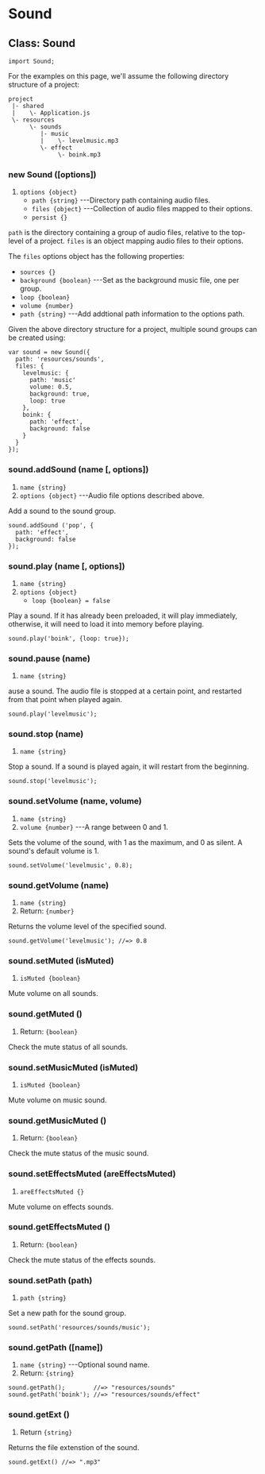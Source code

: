# Sound

## Class: Sound

~~~
import Sound;
~~~

For the examples on this page, we'll assume the following
directory structure of a project:

~~~
project
 |- shared
 |    \- Application.js
 \- resources
      \- sounds
         |- music
         |    \- levelmusic.mp3
         \- effect
              \- boink.mp3
~~~

### new Sound ([options])
1. `options {object}`
	* `path {string}` ---Directory path containing audio files.
	* `files {object}` ---Collection of audio files mapped to their options.
	* `persist {}`

`path` is the directory containing a group of audio files,
relative to the top-level of a project. `files` is an object
mapping audio files to their options.

The `files` options object has the following properties:

 * `sources {}`
 * `background {boolean}` ---Set as the background music file, one per group.
 * `loop {boolean}`
 * `volume {number}`
 * `path {string}` ---Add addtional path information to the options path.

Given the above directory structure for a project, multiple
sound groups can be created using:

~~~
var sound = new Sound({
  path: 'resources/sounds',
  files: {
    levelmusic: {
      path: 'music'
      volume: 0.5,
      background: true,
      loop: true
    },
    boink: {
      path: 'effect',
      background: false
    }
  }
});
~~~

### sound.addSound (name [, options])
1. `name {string}`
2. `options {object}` ---Audio file options described above.

Add a sound to the sound group.

~~~
sound.addSound ('pop', {
  path: 'effect',
  background: false
});
~~~

### sound.play (name [, options])
1. `name {string}`
2. `options {object}`
	* `loop {boolean} = false`

Play a sound. If it has already been preloaded, it will play
immediately, otherwise, it will need to load it into memory
before playing.

~~~
sound.play('boink', {loop: true});
~~~

### sound.pause (name)
1. `name {string}`

ause a sound. The audio file is stopped at a certain point,
and restarted from that point when played again.

~~~
sound.play('levelmusic');
~~~

### sound.stop (name)
1. `name {string}`

Stop a sound. If a sound is played again, it will restart
from the beginning.

~~~
sound.stop('levelmusic');
~~~

### sound.setVolume (name, volume)
1. `name {string}`
2. `volume {number}` ---A range between 0 and 1.

Sets the volume of the sound, with 1 as the maximum, and 0
as silent. A sound's default volume is 1.

~~~
sound.setVolume('levelmusic', 0.8);
~~~

### sound.getVolume (name)
1. `name {string}`
2. Return: `{number}`

Returns the volume level of the specified sound.

~~~
sound.getVolume('levelmusic'); //=> 0.8
~~~

### sound.setMuted (isMuted)
1. `isMuted {boolean}`

Mute volume on all sounds.

### sound.getMuted ()
1. Return: `{boolean}`

Check the mute status of all sounds.

### sound.setMusicMuted (isMuted)
1. `isMuted {boolean}`

Mute volume on music sound.

### sound.getMusicMuted ()
1. Return: `{boolean}`

Check the mute status of the music sound.

### sound.setEffectsMuted (areEffectsMuted)
1. `areEffectsMuted {}`

Mute volume on effects sounds.

### sound.getEffectsMuted ()
1. Return: `{boolean}`

Check the mute status of the effects sounds.

### sound.setPath (path)
1. `path {string}`

Set a new path for the sound group.

~~~
sound.setPath('resources/sounds/music');
~~~

### sound.getPath ([name])
1. `name {string}` ---Optional sound name.
2. Return: `{string}`

~~~
sound.getPath();        //=> "resources/sounds"
sound.getPath('boink'); //=> "resources/sounds/effect"
~~~

### sound.getExt ()
1. Return `{string}`

Returns the file extenstion of the sound.

~~~
sound.getExt() //=> ".mp3"
~~~
